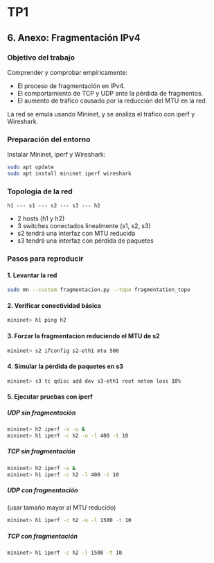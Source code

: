 # TP1


## 6. Anexo: Fragmentación IPv4

### Objetivo del trabajo

Comprender y comprobar empíricamente:

- El proceso de fragmentación en IPv4.
- El comportamiento de TCP y UDP ante la pérdida de fragmentos.
- El aumento de tráfico causado por la reducción del MTU en la red.

La red se emula usando Mininet, y se analiza el tráfico con iperf y Wireshark.

### Preparación del entorno
Instalar Mininet, iperf y Wireshark:
```bash
sudo apt update
sudo apt install mininet iperf wireshark
```

### Topología de la red

```
h1 --- s1 --- s2 --- s3 --- h2
```

- 2 hosts (h1 y h2)
- 3 switches conectados linealmente (s1, s2, s3)
- s2 tendrá una interfaz con MTU reducida
- s3 tendrá una interfaz con pérdida de paquetes

### Pasos para reproducir

#### 1.  Levantar la red

```bash
sudo mn --custom fragmentacion.py --topo fragmentation_topo
```

#### 2.  Verificar conectividad  básica

```bash
mininet> h1 ping h2
```

#### 3. Forzar la fragmentacion reduciendo el MTU de s2

```bash
mininet> s2 ifconfig s2-eth1 mtu 500
```

#### 4.  Simular la pérdida de paquetes en s3

```bash
mininet> s3 tc qdisc add dev s3-eth1 root netem loss 10%
```

#### 5. Ejecutar pruebas con iperf

##### UDP sin fragmentación
```bash
mininet> h2 iperf -s -u &
mininet> h1 iperf -c h2 -u -l 400 -t 10
```

##### TCP sin fragmentación
```bash
mininet> h2 iperf -s &
mininet> h1 iperf -c h2 -l 400 -t 10
```

##### UDP con fragmentación
(usar tamaño mayor al MTU reducido)
```bash
mininet> h1 iperf -c h2 -u -l 1500 -t 10
```
##### TCP con fragmentación
```bash
mininet> h1 iperf -c h2 -l 1500 -t 10
```
